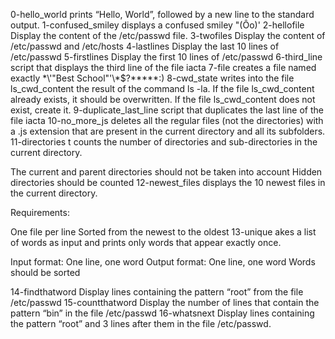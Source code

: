 0-hello_world prints “Hello, World”, followed by a new line to the standard output.
1-confused_smiley  displays a confused smiley "(Ôo)'
2-hellofile Display the content of the /etc/passwd file.
3-twofiles Display the content of /etc/passwd and /etc/hosts
4-lastlines Display the last 10 lines of /etc/passwd
5-firstlines Display the first 10 lines of /etc/passwd
6-third_line script that displays the third line of the file iacta
7-file creates a file named exactly \*\\'"Best School"\'\\*$\?\*\*\*\*\*:)
8-cwd_state writes into the file ls_cwd_content the result of the command ls -la. If the file ls_cwd_content already exists, it should be overwritten. If the file ls_cwd_content does not exist, create it.
9-duplicate_last_line script that duplicates the last line of the file iacta
10-no_more_js deletes all the regular files (not the directories) with a .js extension that are present in the current directory and all its subfolders.
11-directories t counts the number of directories and sub-directories in the current directory.

The current and parent directories should not be taken into account
Hidden directories should be counted
12-newest_files   displays the 10 newest files in the current directory.

Requirements:

One file per line
Sorted from the newest to the oldest
13-unique akes a list of words as input and prints only words that appear exactly once.

Input format: One line, one word
Output format: One line, one word
Words should be sorted

14-findthatword Display lines containing the pattern “root” from the file /etc/passwd
15-countthatword Display the number of lines that contain the pattern “bin” in the file /etc/passwd
16-whatsnext Display lines containing the pattern “root” and 3 lines after them in the file /etc/passwd.
